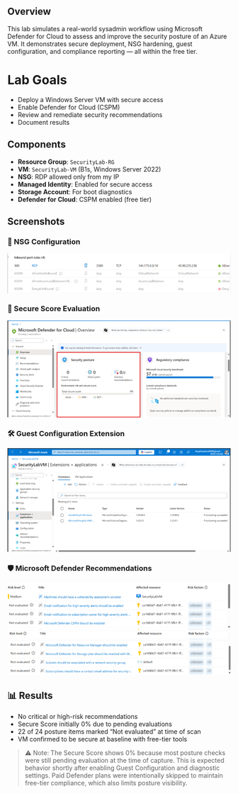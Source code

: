 ## Overview
This lab simulates a real-world sysadmin workflow using Microsoft Defender for Cloud to assess and improve the security posture of an Azure VM. It demonstrates secure deployment, NSG hardening, guest configuration, and compliance reporting — all within the free tier.

# Lab Goals
- Deploy a Windows Server VM with secure access
- Enable Defender for Cloud (CSPM)
- Review and remediate security recommendations
- Document results

## Components
- **Resource Group**: `SecurityLab-RG`
- **VM**: `SecurityLab-VM` (B1s, Windows Server 2022)
- **NSG**: RDP allowed only from my IP
- **Managed Identity**: Enabled for secure access
- **Storage Account**: For boot diagnostics
- **Defender for Cloud**: CSPM enabled (free tier)

## Screenshots
### 🔐 NSG Configuration
![NSG Rules](images/NSG_RDPRule.png)

### 🧠 Secure Score Evaluation
![Secure Score](<images/Security Score.png>)

### 🛠️ Guest Configuration Extension
![Guest Config](<images/Guest Configurations.png>)

### 🛡️ Microsoft Defender Recommendations
![Defender Recommendations 1](<images/Security Recommendations 1.png>)
![Defender Recommendations 2](<images/Security Recommendations 2.png>)

## 📊 Results

- No critical or high-risk recommendations
- Secure Score initially 0% due to pending evaluations
- 22 of 24 posture items marked “Not evaluated” at time of scan
- VM confirmed to be secure at baseline with free-tier tools

> ⚠️ Note: The Secure Score shows 0% because most posture checks were still pending evaluation at the time of capture. This is expected behavior shortly after enabling Guest Configuration and diagnostic settings. Paid Defender plans were intentionally skipped to maintain free-tier compliance, which also limits posture visibility.


